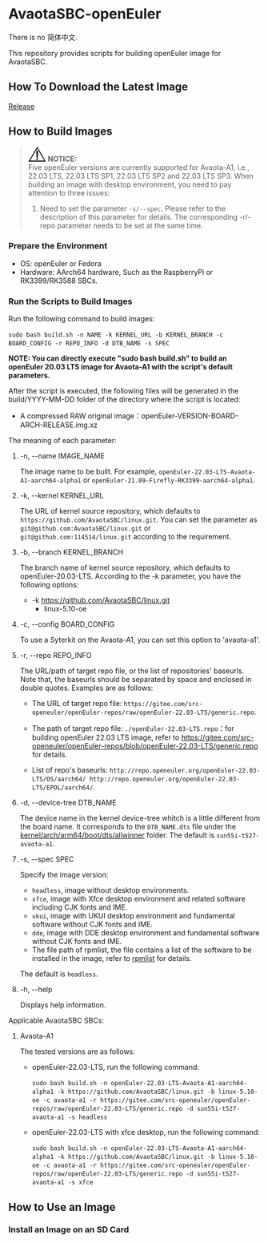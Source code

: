 # AvaotaSBC-openEuler

There is no 简体中文.

This repository provides scripts for building openEuler image for AvaotaSBC.

## How To Download the Latest Image

[Release]()

## How to Build Images

>![](documents/public_sys-resources/icon-notice.gif) **NOTICE:**  
>Five openEuler versions are currently supported for Avaota-A1, i.e., 22.03 LTS, 22.03 LTS SP1, 22.03 LTS SP2 and 22.03 LTS SP3.
>When building an image with desktop environment, you need to pay attention to three issues:
>1. Need to set the parameter `-s/--spec`. Please refer to the description of this parameter for details. The corresponding -r/-repo parameter needs to be set at the same time.

### Prepare the Environment
- OS: openEuler or Fedora
- Hardware: AArch64 hardware, Such as the RaspberryPi or RK3399/RK3588 SBCs.

### Run the Scripts to Build Images

Run the following command to build images:

`sudo bash build.sh -n NAME -k KERNEL_URL -b KERNEL_BRANCH -c BOARD_CONFIG -r REPO_INFO -d DTB_NAME -s SPEC`

**NOTE: You can directly execute "sudo bash build.sh" to build an openEuler 20.03 LTS image for Avaota-A1 with the script's default parameters.**

After the script is executed, the following files will be generated in the build/YYYY-MM-DD folder of the directory where the script is located:

- A compressed RAW original image：openEuler-VERSION-BOARD-ARCH-RELEASE.img.xz

The meaning of each parameter:

1. -n, --name IMAGE_NAME

    The image name to be built. For example, `openEuler-22.03-LTS-Avaota-A1-aarch64-alpha1` or `openEuler-21.09-Firefly-RK3399-aarch64-alpha1`.


2. -k, --kernel KERNEL_URL

   The URL of kernel source repository, which defaults to `https://github.com/AvaotaSBC/linux.git`. You can set the parameter as `git@github.com:AvaotaSBC/linux.git` or `git@github.com:114514/linux.git` according to the requirement.

3. -b, --branch KERNEL_BRANCH

    The branch name of kernel source repository, which defaults to openEuler-20.03-LTS. According to the -k parameter, you have the following options:

    - -k https://github.com/AvaotaSBC/linux.git
        - linux-5.10-oe

4. -c, --config BOARD_CONFIG

    To use a Syterkit on the Avaota-A1, you can set this option to 'avaota-a1'.

5. -r, --repo REPO_INFO

    The URL/path of target repo file, or the list of repositories' baseurls. Note that, the baseurls should be separated by space and enclosed in double quotes.
    Examples are as follows:

    - The URL of target repo file: `https://gitee.com/src-openeuler/openEuler-repos/raw/openEuler-22.03-LTS/generic.repo`.

    - The path of target repo file:
        `./openEuler-22.03-LTS.repo`：for building openEuler 22.03 LTS image, refer to <https://gitee.com/src-openeuler/openEuler-repos/blob/openEuler-22.03-LTS/generic.repo> for details.

    - List of repo's baseurls: `http://repo.openeuler.org/openEuler-22.03-LTS/OS/aarch64/ http://repo.openeuler.org/openEuler-22.03-LTS/EPOL/aarch64/`.

6. -d, --device-tree DTB_NAME

    The device name in the kernel device-tree whitch is a little different from the board name. It corresponds to the `DTB_NAME.dts` file under the [kernel/arch/arm64/boot/dts/allwinner](https://github.com/AvaotaSBC/linux/tree/linux-5.10-oe/arch/arm64/boot/dts/allwinner) folder. The default is `sun55i-t527-avaota-a1`.

7.  -s, --spec SPEC

    Specify the image version:
    - `headless`, image without desktop environments.
    - `xfce`, image with Xfce desktop environment and related software including CJK fonts and IME.
    - `ukui`, image with UKUI desktop environment and fundamental software without CJK fonts and IME.
    - `dde`, image with DDE desktop environment and fundamental software without CJK fonts and IME.
    - The file path of rpmlist, the file contains a list of the software to be installed in the image, refer to [rpmlist](./scripts/configs/rpmlist) for details.

    The default is `headless`.

8.  -h, --help

    Displays help information.

Applicable AvaotaSBC SBCs:

1. Avaota-A1

    The tested versions are as follows:

    - openEuler-22.03-LTS, run the following command:

        `sudo bash build.sh -n openEuler-22.03-LTS-Avaota-A1-aarch64-alpha1 -k https://github.com/AvaotaSBC/linux.git -b linux-5.10-oe -c avaota-a1 -r https://gitee.com/src-openeuler/openEuler-repos/raw/openEuler-22.03-LTS/generic.repo -d sun55i-t527-avaota-a1 -s headless`

    - openEuler-22.03-LTS with xfce desktop, run the following command:

        `sudo bash build.sh -n openEuler-22.03-LTS-Avaota-A1-aarch64-alpha1 -k https://github.com/AvaotaSBC/linux.git -b linux-5.10-oe -c avaota-a1 -r https://gitee.com/src-openeuler/openEuler-repos/raw/openEuler-22.03-LTS/generic.repo -d sun55i-t527-avaota-a1 -s xfce`


## How to Use an Image

### Install an Image on an SD Card

